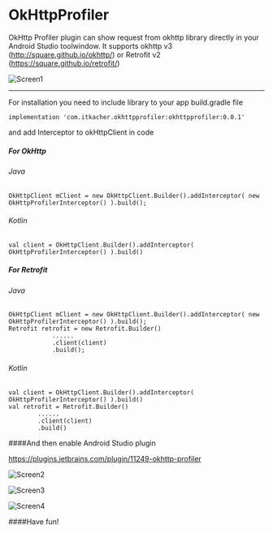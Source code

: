 # OkHttpProfiler

OkHttp Profiler plugin can show request from okhttp library directly in your Android Studio toolwindow.
It supports okhttp v3 (http://square.github.io/okhttp/) or Retrofit v2 (https://square.github.io/retrofit/)

![Screen1](https://github.com/itkacher/OkHttpProfiler/blob/master/screen1.png?raw=true)

---

For installation you need to include library to your app build.gradle file

    implementation 'com.itkacher.okhttpprofiler:okhttpprofiler:0.0.1' 

and add Interceptor to okHttpClient in code
##### For OkHttp
###### Java

    OkHttpClient mClient = new OkHttpClient.Builder().addInterceptor( new OkHttpProfilerInterceptor() ).build(); 

###### Kotlin

    val client = OkHttpClient.Builder().addInterceptor( OkHttpProfilerInterceptor() ).build()

##### For Retrofit
###### Java
    OkHttpClient mClient = new OkHttpClient.Builder().addInterceptor( new OkHttpProfilerInterceptor() ).build(); 
    Retrofit retrofit = new Retrofit.Builder()
                ......
                .client(client)
                .build();
                
                
###### Kotlin
    val client = OkHttpClient.Builder().addInterceptor( OkHttpProfilerInterceptor() ).build()
    val retrofit = Retrofit.Builder()
            ......
            .client(client)
            .build()


####And then enable Android Studio plugin

https://plugins.jetbrains.com/plugin/11249-okhttp-profiler

![Screen2](https://github.com/itkacher/OkHttpProfiler/blob/master/plugin_install1.png?raw=true)

![Screen3](https://github.com/itkacher/OkHttpProfiler/blob/master/plugin_install2.png?raw=true)

![Screen4](https://github.com/itkacher/OkHttpProfiler/blob/master/screen2.png?raw=true)

####Have fun!
